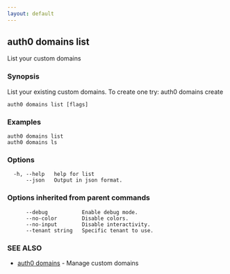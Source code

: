 ```yaml
---
layout: default
---
```

## auth0 domains list

List your custom domains

### Synopsis

List your existing custom domains. To create one try:
auth0 domains create

```
auth0 domains list [flags]
```

### Examples

```
auth0 domains list
auth0 domains ls
```

### Options

```
  -h, --help   help for list
      --json   Output in json format.
```

### Options inherited from parent commands

```
      --debug           Enable debug mode.
      --no-color        Disable colors.
      --no-input        Disable interactivity.
      --tenant string   Specific tenant to use.
```

### SEE ALSO

* [auth0 domains](auth0_domains.md)	 - Manage custom domains

